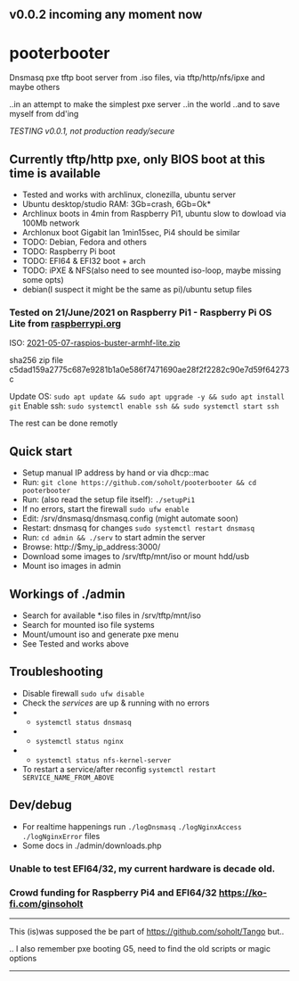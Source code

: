 ## v0.0.2 incoming any moment now

# pooterbooter
Dnsmasq pxe tftp boot server from .iso files, via tftp/http/nfs/ipxe and maybe others

..in an attempt to make the simplest pxe server ..in the world ..and to save myself from dd'ing

*TESTING v0.0.1, not production ready/secure*

## Currently tftp/http pxe, only BIOS boot at this time is available
* Tested and works with archlinux, clonezilla, ubuntu server
* Ubuntu desktop/studio RAM: 3Gb=crash, 6Gb=Ok*
* Archlinux boots in 4min from Raspberry Pi1, ubuntu slow to dowload via 100Mb network
* Archlonux boot Gigabit lan 1min15sec, Pi4 should be similar
* TODO: Debian, Fedora and others
* TODO: Raspberry Pi boot
* TODO: EFI64 & EFI32 boot + arch
* TODO: iPXE & NFS(also need to see mounted iso-loop, maybe missing some opts)
* debian(I suspect it might be the same as pi)/ubuntu setup files

### Tested on 21/June/2021 on Raspberry Pi1 - Raspberry Pi OS Lite from [raspberrypi.org](https://www.raspberrypi.org/software/operating-systems/)

ISO: [2021-05-07-raspios-buster-armhf-lite.zip](https://downloads.raspberrypi.org/raspios_lite_armhf/images/raspios_lite_armhf-2021-05-28/2021-05-07-raspios-buster-armhf-lite.zip)

sha256 zip file c5dad159a2775c687e9281b1a0e586f7471690ae28f2f2282c90e7d59f64273c

Update OS: `sudo apt update && sudo apt upgrade -y && sudo apt install git` 
Enable ssh: `sudo systemctl enable ssh && sudo systemctl start ssh`

The rest can be done remotly
 
## Quick start
* Setup manual IP address by hand or via dhcp::mac
* Run: `git clone https://github.com/soholt/pooterbooter && cd pooterbooter`
* Run: (also read the setup file itself):
`./setupPi1`
* If no errors, start the firewall `sudo ufw enable`
* Edit: /srv/dnsmasq/dnsmasq.config (might automate soon)
* Restart: dnsmasq for changes `sudo systemctl restart dnsmasq`
* Run: `cd admin && ./serv` to start admin the server
* Browse: http://$my_ip_address:3000/
* Download some images to /srv/tftp/mnt/iso or mount hdd/usb
* Mount iso images in admin

## Workings of ./admin
* Search for available *.iso files in /srv/tftp/mnt/iso
* Search for mounted iso file systems
* Mount/umount iso and generate pxe menu
* See Tested and works above

## Troubleshooting
* Disable firewall `sudo ufw disable`
* Check the *services* are up & running with no errors
* * `systemctl status dnsmasq`
* * `systemctl status nginx`
* * `systemctl status nfs-kernel-server`
* To restart a service/after reconfig `systemctl restart SERVICE_NAME_FROM_ABOVE`

## Dev/debug
* For realtime happenings run `./logDnsmasq` `./logNginxAccess` `./logNginxError` files
* Some docs in ./admin/downloads.php

### Unable to test EFI64/32, my current hardware is decade old.
### Crowd funding for Raspberry Pi4 and EFI64/32 https://ko-fi.com/ginsoholt

***
This (is)was supposed the be part of https://github.com/soholt/Tango but..

.. I also remember pxe booting G5, need to find the old scripts or magic options

***

